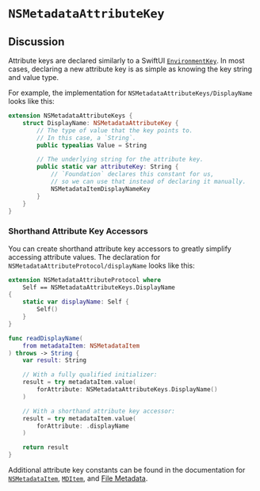 # ``NSMetadataAttributeKey``

## Discussion

Attribute keys are declared similarly to a SwiftUI
[`EnvironmentKey`](https://developer.apple.com/documentation/swiftui/environmentkey)\.
In most cases, declaring a new attribute key is as simple as knowing the key string and value type.

For example, the implementation for ``NSMetadataAttributeKeys/DisplayName`` looks like this:
```swift
extension NSMetadataAttributeKeys {
	struct DisplayName: NSMetadataAttributeKey {
		// The type of value that the key points to.
		// In this case, a `String`.
		public typealias Value = String

		// The underlying string for the attribute key.
		public static var attributeKey: String {
			// `Foundation` declares this constant for us,
			// so we can use that instead of declaring it manually.
			NSMetadataItemDisplayNameKey
		}
	}
}
```


### Shorthand Attribute Key Accessors

You can create shorthand attribute key accessors to greatly simplify accessing attribute values.
The declaration for ``NSMetadataAttributeProtocol/displayName`` looks like this:
```swift
extension NSMetadataAttributeProtocol where
	Self == NSMetadataAttributeKeys.DisplayName
{
	static var displayName: Self {
		Self()
	}
}
```
```swift
func readDisplayName(
	from metadataItem: NSMetadataItem
) throws -> String {
	var result: String

	// With a fully qualified initializer:
	result = try metadataItem.value(
		forAttribute: NSMetadataAttributeKeys.DisplayName()
	)

	// With a shorthand attribute key accessor:
	result = try metadataItem.value(
		forAttribute: .displayName
	)

	return result
}
```


Additional attribute key constants can be found in the documentation for 
[`NSMetadataItem`](https://developer.apple.com/documentation/foundation/nsmetadataitem#1681152)\,
[`MDItem`](https://developer.apple.com/documentation/coreservices/file_metadata/mditem#1658393), and
[File Metadata](https://developer.apple.com/documentation/coreservices/file_metadata#2934150)\.

